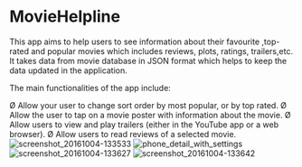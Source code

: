 # MovieHelpline
This app aims to help users to see information about their favourite ,top-rated and popular movies which includes reviews,
plots, ratings, trailers,etc. It takes data from movie database in JSON format which helps to keep the data updated in the 
application.

The main functionalities of the app include:

Ø Allow your user to change sort order by most popular, or by top rated.
Ø Allow the user to tap on a movie poster with information about the movie.
Ø Allow users to view and play trailers (either in the YouTube app or a web browser).
Ø Allow users to read reviews of a selected movie.
![screenshot_20161004-133533](https://user-images.githubusercontent.com/31984680/30604951-fb8cf53a-9d89-11e7-99a3-540521dfcb88.png)
![phone_detail_with_settings](https://user-images.githubusercontent.com/31984680/30605281-2103c680-9d8b-11e7-957b-e355615118a2.png)
![screenshot_20161004-133627](https://user-images.githubusercontent.com/31984680/30605331-4f8953e4-9d8b-11e7-8191-e8495dc8920e.png)
![screenshot_20161004-133642](https://user-images.githubusercontent.com/31984680/30605348-624f915a-9d8b-11e7-9b0c-cf8155264aff.png)
